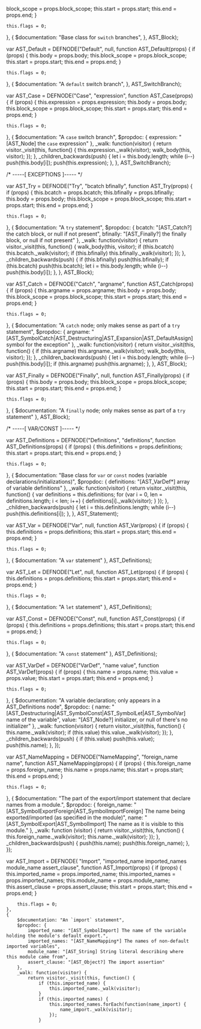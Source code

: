 block_scope = props.block_scope;
        this.start = props.start;
        this.end = props.end;
    }

    this.flags = 0;
}, {
    $documentation: "Base class for `switch` branches",
}, AST_Block);

var AST_Default = DEFNODE("Default", null, function AST_Default(props) {
    if (props) {
        this.body = props.body;
        this.block_scope = props.block_scope;
        this.start = props.start;
        this.end = props.end;
    }

    this.flags = 0;
}, {
    $documentation: "A `default` switch branch",
}, AST_SwitchBranch);

var AST_Case = DEFNODE("Case", "expression", function AST_Case(props) {
    if (props) {
        this.expression = props.expression;
        this.body = props.body;
        this.block_scope = props.block_scope;
        this.start = props.start;
        this.end = props.end;
    }

    this.flags = 0;
}, {
    $documentation: "A `case` switch branch",
    $propdoc: {
        expression: "[AST_Node] the `case` expression"
    },
    _walk: function(visitor) {
        return visitor._visit(this, function() {
            this.expression._walk(visitor);
            walk_body(this, visitor);
        });
    },
    _children_backwards(push) {
        let i = this.body.length;
        while (i--) push(this.body[i]);
        push(this.expression);
    },
}, AST_SwitchBranch);

/* -----[ EXCEPTIONS ]----- */

var AST_Try = DEFNODE("Try", "bcatch bfinally", function AST_Try(props) {
    if (props) {
        this.bcatch = props.bcatch;
        this.bfinally = props.bfinally;
        this.body = props.body;
        this.block_scope = props.block_scope;
        this.start = props.start;
        this.end = props.end;
    }

    this.flags = 0;
}, {
    $documentation: "A `try` statement",
    $propdoc: {
        bcatch: "[AST_Catch?] the catch block, or null if not present",
        bfinally: "[AST_Finally?] the finally block, or null if not present"
    },
    _walk: function(visitor) {
        return visitor._visit(this, function() {
            walk_body(this, visitor);
            if (this.bcatch) this.bcatch._walk(visitor);
            if (this.bfinally) this.bfinally._walk(visitor);
        });
    },
    _children_backwards(push) {
        if (this.bfinally) push(this.bfinally);
        if (this.bcatch) push(this.bcatch);
        let i = this.body.length;
        while (i--) push(this.body[i]);
    },
}, AST_Block);

var AST_Catch = DEFNODE("Catch", "argname", function AST_Catch(props) {
    if (props) {
        this.argname = props.argname;
        this.body = props.body;
        this.block_scope = props.block_scope;
        this.start = props.start;
        this.end = props.end;
    }

    this.flags = 0;
}, {
    $documentation: "A `catch` node; only makes sense as part of a `try` statement",
    $propdoc: {
        argname: "[AST_SymbolCatch|AST_Destructuring|AST_Expansion|AST_DefaultAssign] symbol for the exception"
    },
    _walk: function(visitor) {
        return visitor._visit(this, function() {
            if (this.argname) this.argname._walk(visitor);
            walk_body(this, visitor);
        });
    },
    _children_backwards(push) {
        let i = this.body.length;
        while (i--) push(this.body[i]);
        if (this.argname) push(this.argname);
    },
}, AST_Block);

var AST_Finally = DEFNODE("Finally", null, function AST_Finally(props) {
    if (props) {
        this.body = props.body;
        this.block_scope = props.block_scope;
        this.start = props.start;
        this.end = props.end;
    }

    this.flags = 0;
}, {
    $documentation: "A `finally` node; only makes sense as part of a `try` statement"
}, AST_Block);

/* -----[ VAR/CONST ]----- */

var AST_Definitions = DEFNODE("Definitions", "definitions", function AST_Definitions(props) {
    if (props) {
        this.definitions = props.definitions;
        this.start = props.start;
        this.end = props.end;
    }

    this.flags = 0;
}, {
    $documentation: "Base class for `var` or `const` nodes (variable declarations/initializations)",
    $propdoc: {
        definitions: "[AST_VarDef*] array of variable definitions"
    },
    _walk: function(visitor) {
        return visitor._visit(this, function() {
            var definitions = this.definitions;
            for (var i = 0, len = definitions.length; i < len; i++) {
                definitions[i]._walk(visitor);
            }
        });
    },
    _children_backwards(push) {
        let i = this.definitions.length;
        while (i--) push(this.definitions[i]);
    },
}, AST_Statement);

var AST_Var = DEFNODE("Var", null, function AST_Var(props) {
    if (props) {
        this.definitions = props.definitions;
        this.start = props.start;
        this.end = props.end;
    }

    this.flags = 0;
}, {
    $documentation: "A `var` statement"
}, AST_Definitions);

var AST_Let = DEFNODE("Let", null, function AST_Let(props) {
    if (props) {
        this.definitions = props.definitions;
        this.start = props.start;
        this.end = props.end;
    }

    this.flags = 0;
}, {
    $documentation: "A `let` statement"
}, AST_Definitions);

var AST_Const = DEFNODE("Const", null, function AST_Const(props) {
    if (props) {
        this.definitions = props.definitions;
        this.start = props.start;
        this.end = props.end;
    }

    this.flags = 0;
}, {
    $documentation: "A `const` statement"
}, AST_Definitions);

var AST_VarDef = DEFNODE("VarDef", "name value", function AST_VarDef(props) {
    if (props) {
        this.name = props.name;
        this.value = props.value;
        this.start = props.start;
        this.end = props.end;
    }

    this.flags = 0;
}, {
    $documentation: "A variable declaration; only appears in a AST_Definitions node",
    $propdoc: {
        name: "[AST_Destructuring|AST_SymbolConst|AST_SymbolLet|AST_SymbolVar] name of the variable",
        value: "[AST_Node?] initializer, or null of there's no initializer"
    },
    _walk: function(visitor) {
        return visitor._visit(this, function() {
            this.name._walk(visitor);
            if (this.value) this.value._walk(visitor);
        });
    },
    _children_backwards(push) {
        if (this.value) push(this.value);
        push(this.name);
    },
});

var AST_NameMapping = DEFNODE("NameMapping", "foreign_name name", function AST_NameMapping(props) {
    if (props) {
        this.foreign_name = props.foreign_name;
        this.name = props.name;
        this.start = props.start;
        this.end = props.end;
    }

    this.flags = 0;
}, {
    $documentation: "The part of the export/import statement that declare names from a module.",
    $propdoc: {
        foreign_name: "[AST_SymbolExportForeign|AST_SymbolImportForeign] The name being exported/imported (as specified in the module)",
        name: "[AST_SymbolExport|AST_SymbolImport] The name as it is visible to this module."
    },
    _walk: function (visitor) {
        return visitor._visit(this, function() {
            this.foreign_name._walk(visitor);
            this.name._walk(visitor);
        });
    },
    _children_backwards(push) {
        push(this.name);
        push(this.foreign_name);
    },
});

var AST_Import = DEFNODE(
    "Import",
    "imported_name imported_names module_name assert_clause",
    function AST_Import(props) {
        if (props) {
            this.imported_name = props.imported_name;
            this.imported_names = props.imported_names;
            this.module_name = props.module_name;
            this.assert_clause = props.assert_clause;
            this.start = props.start;
            this.end = props.end;
        }

        this.flags = 0;
    },
    {
        $documentation: "An `import` statement",
        $propdoc: {
            imported_name: "[AST_SymbolImport] The name of the variable holding the module's default export.",
            imported_names: "[AST_NameMapping*] The names of non-default imported variables",
            module_name: "[AST_String] String literal describing where this module came from",
            assert_clause: "[AST_Object?] The import assertion"
        },
        _walk: function(visitor) {
            return visitor._visit(this, function() {
                if (this.imported_name) {
                    this.imported_name._walk(visitor);
                }
                if (this.imported_names) {
                    this.imported_names.forEach(function(name_import) {
                        name_import._walk(visitor);
                    });
                }
    